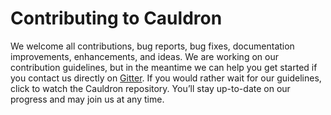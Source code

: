 # Contributing to Cauldron 
We welcome all contributions, bug reports, bug fixes, documentation improvements, enhancements, and ideas. We are working on our contribution guidelines, but in the meantime we can help you get started if you contact us directly on [Gitter](https://gitter.im/cauldron-notebook/Lobby). If you would rather wait for our guidelines, click to watch the Cauldron repository. You’ll stay up-to-date on our progress and may join us at any time.
